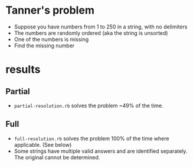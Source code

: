# Tanner's problem
* Suppose you have numbers from 1 to 250 in a string, with no delimiters
* The numbers are randomly ordered (aka the string is unsorted)
* One of the numbers is missing
* Find the missing number

# results
## Partial
* `partial-resolution.rb` solves the problem ~49% of the time.
## Full
* `full-resolution.rb` solves the problem 100% of the time where applicable. (See below)
* Some strings have multiple valid answers and are identified separately. The original cannot be determined.
